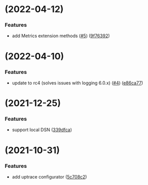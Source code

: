 # [](https://github.com/uptrace/uptrace-dotnet/compare/v0.1.2...v) (2022-04-12)


### Features

* add Metrics extension methods ([#5](https://github.com/uptrace/uptrace-dotnet/issues/5)) ([9f76392](https://github.com/uptrace/uptrace-dotnet/commit/9f763929fb9d5679273f7e32366b3aed5efe80c4))



# [](https://github.com/uptrace/uptrace-dotnet/compare/v0.1.1...v) (2022-04-10)


### Features

* update to rc4 (solves issues with logging 6.0.x) ([#4](https://github.com/uptrace/uptrace-dotnet/issues/4)) ([e86ca77](https://github.com/uptrace/uptrace-dotnet/commit/e86ca7765832e124aa12ce329e1c194cfac7be8c))



# [](https://github.com/uptrace/uptrace-dotnet/compare/v0.1.0...v) (2021-12-25)


### Features

* support local DSN ([339dfca](https://github.com/uptrace/uptrace-dotnet/commit/339dfca8bed1b5f82dc0419e720579dd0da87677))



#  (2021-10-31)


### Features

* add uptrace configurator ([5c708c2](https://github.com/uptrace/uptrace-dotnet/commit/5c708c2ac7059ec9e91143cc01bb0366b68c7955))



